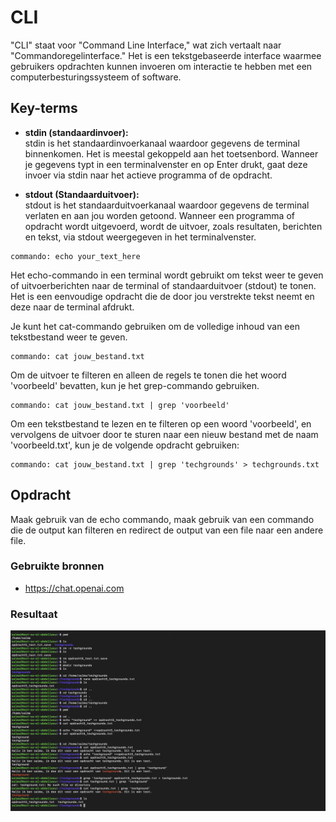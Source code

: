 # CLI
"CLI" staat voor "Command Line Interface," wat zich vertaalt naar "Commandoregelinterface." Het is een tekstgebaseerde interface waarmee gebruikers opdrachten kunnen invoeren om interactie te hebben met een computerbesturingssysteem of software.

## Key-terms
* __stdin (standaardinvoer):__   
stdin is het standaardinvoerkanaal waardoor gegevens de terminal binnenkomen. Het is meestal gekoppeld aan het toetsenbord. Wanneer je gegevens typt in een terminalvenster en op Enter drukt, gaat deze invoer via stdin naar het actieve programma of de opdracht.  
  
* __stdout (Standaarduitvoer):__  
stdout is het standaarduitvoerkanaal waardoor gegevens de terminal verlaten en aan jou worden getoond. Wanneer een programma of opdracht wordt uitgevoerd, wordt de uitvoer, zoals resultaten, berichten en tekst, via stdout weergegeven in het terminalvenster.

```
commando: echo your_text_here
```
Het echo-commando in een terminal wordt gebruikt om tekst weer te geven of uitvoerberichten naar de terminal of standaarduitvoer (stdout) te tonen. Het is een eenvoudige opdracht die de door jou verstrekte tekst neemt en deze naar de terminal afdrukt.    

Je kunt het cat-commando gebruiken om de volledige inhoud van een tekstbestand weer te geven.
 ```
commando: cat jouw_bestand.txt
```   
  Om de uitvoer te filteren en alleen de regels te tonen die het woord 'voorbeeld' bevatten, kun je het grep-commando gebruiken.
 ```
commando: cat jouw_bestand.txt | grep 'voorbeeld'
```   
Om een tekstbestand te lezen en te filteren op een woord 'voorbeeld', en vervolgens de uitvoer door te sturen naar een nieuw bestand met de naam 'voorbeeld.txt', kun je de volgende opdracht gebruiken:  
  
   ```
commando: cat jouw_bestand.txt | grep 'techgrounds' > techgrounds.txt
```   

## Opdracht  
Maak gebruik van de echo commando, maak gebruik van een commando die de output kan filteren en redirect de output van een file naar een andere file.  

### Gebruikte bronnen
* https://chat.openai.com  

### Resultaat
![SS.2_Inloggen](../00_includes/01_Linux/4.CLI.EchoCommando.png) 

